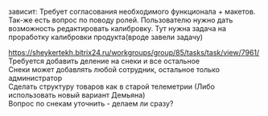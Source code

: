 зависит: Требует согласования необходимого функционала + макетов. Так-же есть вопрос по поводу ролей. Пользователю нужно дать возможность редактировать калибровку. Тут нужна задача на проработку калибровки продукта(вроде завели задачу)


https://sheykertekh.bitrix24.ru/workgroups/group/85/tasks/task/view/7961/
Требуется добавить деление на снеки и все остальное  
Снеки может добавлять любой сотрудник, остальное только администратор  
Сделать структуру товаров как в старой телеметрии (Либо использовать новый вариант Демьяна)  
Вопрос по снекам уточнить - делаем ли сразу?